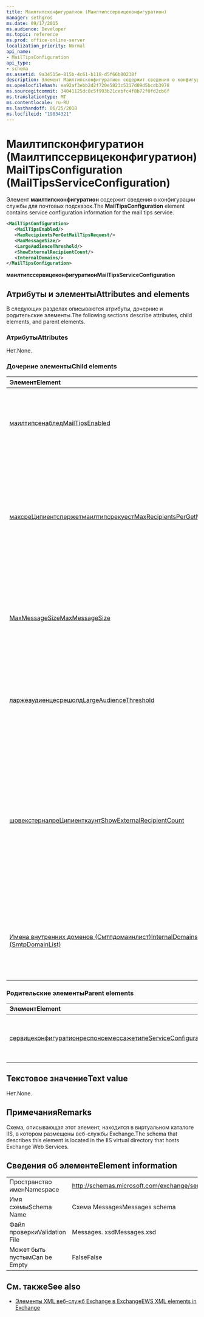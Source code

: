 ```yaml
---
title: Маилтипсконфигуратион (Маилтипссервицеконфигуратион)
manager: sethgros
ms.date: 09/17/2015
ms.audience: Developer
ms.topic: reference
ms.prod: office-online-server
localization_priority: Normal
api_name:
- MailTipsConfiguration
api_type:
- schema
ms.assetid: 9a34515e-815b-4c61-b118-d5f66b80238f
description: Элемент Маилтипсконфигуратион содержит сведения о конфигурации службы для почтовых подсказок.
ms.openlocfilehash: ea92af3ebb2d2f720e5823c5317d09d5bcdb3978
ms.sourcegitcommit: 34041125dc8c5f993b21cebfc4f8b72f0fd2cb6f
ms.translationtype: MT
ms.contentlocale: ru-RU
ms.lasthandoff: 06/25/2018
ms.locfileid: "19834321"
---
```

# <a name="mailtipsconfiguration-mailtipsserviceconfiguration"></a><span data-ttu-id="2f60b-103">Маилтипсконфигуратион (Маилтипссервицеконфигуратион)</span><span class="sxs-lookup"><span data-stu-id="2f60b-103">MailTipsConfiguration (MailTipsServiceConfiguration)</span></span>

<span data-ttu-id="2f60b-104">Элемент **маилтипсконфигуратион** содержит сведения о конфигурации службы для почтовых подсказок.</span><span class="sxs-lookup"><span data-stu-id="2f60b-104">The **MailTipsConfiguration** element contains service configuration information for the mail tips service.</span></span> 
  
```XML
<MailTipsConfiguration>
   <MailTipsEnabled/>
   <MaxRecipientsPerGetMailTipsRequest/>
   <MaxMessageSize/>
   <LargeAudienceThreshold/>
   <ShowExternalRecipientCount/>
   <InternalDomains/>
</MailTipsConfiguration>
```

 <span data-ttu-id="2f60b-105">**маилтипссервицеконфигуратион**</span><span class="sxs-lookup"><span data-stu-id="2f60b-105">**MailTipsServiceConfiguration**</span></span>
## <a name="attributes-and-elements"></a><span data-ttu-id="2f60b-106">Атрибуты и элементы</span><span class="sxs-lookup"><span data-stu-id="2f60b-106">Attributes and elements</span></span>

<span data-ttu-id="2f60b-107">В следующих разделах описываются атрибуты, дочерние и родительские элементы.</span><span class="sxs-lookup"><span data-stu-id="2f60b-107">The following sections describe attributes, child elements, and parent elements.</span></span>
  
### <a name="attributes"></a><span data-ttu-id="2f60b-108">Атрибуты</span><span class="sxs-lookup"><span data-stu-id="2f60b-108">Attributes</span></span>

<span data-ttu-id="2f60b-109">Нет.</span><span class="sxs-lookup"><span data-stu-id="2f60b-109">None.</span></span>
  
### <a name="child-elements"></a><span data-ttu-id="2f60b-110">Дочерние элементы</span><span class="sxs-lookup"><span data-stu-id="2f60b-110">Child elements</span></span>

|<span data-ttu-id="2f60b-111">**Элемент**</span><span class="sxs-lookup"><span data-stu-id="2f60b-111">**Element**</span></span>|<span data-ttu-id="2f60b-112">**Описание**</span><span class="sxs-lookup"><span data-stu-id="2f60b-112">**Description**</span></span>|
|:-----|:-----|
|[<span data-ttu-id="2f60b-113">маилтипсенаблед</span><span class="sxs-lookup"><span data-stu-id="2f60b-113">MailTipsEnabled</span></span>](mailtipsenabled.md) <br/> |<span data-ttu-id="2f60b-114">Указывает, доступна ли служба советов по работе с почтой.</span><span class="sxs-lookup"><span data-stu-id="2f60b-114">Indicates whether the mail tips service is available.</span></span> <span data-ttu-id="2f60b-115">Этот элемент обязательный.</span><span class="sxs-lookup"><span data-stu-id="2f60b-115">This element is required.</span></span>  <br/> |
|[<span data-ttu-id="2f60b-116">максреЦипиентспержетмаилтипсрекуест</span><span class="sxs-lookup"><span data-stu-id="2f60b-116">MaxRecipientsPerGetMailTipsRequest</span></span>](maxrecipientspergetmailtipsrequest.md) <br/> |<span data-ttu-id="2f60b-117">Указывает максимальное количество получателей, которые могут быть переданы в операцию с помощью [подсказок](getmailtips-operation.md).</span><span class="sxs-lookup"><span data-stu-id="2f60b-117">Indicates the maximum number of recipients that can be passed to the [GetMailTips operation](getmailtips-operation.md).</span></span> <span data-ttu-id="2f60b-118">Этот элемент обязательный.</span><span class="sxs-lookup"><span data-stu-id="2f60b-118">This element is required.</span></span>  <br/> |
|[<span data-ttu-id="2f60b-119">MaxMessageSize</span><span class="sxs-lookup"><span data-stu-id="2f60b-119">MaxMessageSize</span></span>](maxmessagesize.md) <br/> |<span data-ttu-id="2f60b-120">Представляет максимальный размер сообщения, которое может принимать получатель.</span><span class="sxs-lookup"><span data-stu-id="2f60b-120">Represents the maximum message size a recipient can accept.</span></span> <span data-ttu-id="2f60b-121">Этот элемент обязательный.</span><span class="sxs-lookup"><span data-stu-id="2f60b-121">This element is required.</span></span>  <br/> |
|[<span data-ttu-id="2f60b-122">ларжеаудиенцесрешолд</span><span class="sxs-lookup"><span data-stu-id="2f60b-122">LargeAudienceThreshold</span></span>](largeaudiencethreshold.md) <br/> |<span data-ttu-id="2f60b-123">Представляет пороговое значение большой аудитории для клиента.</span><span class="sxs-lookup"><span data-stu-id="2f60b-123">Represents the large audience threshold for a client.</span></span> <span data-ttu-id="2f60b-124">Этот элемент обязательный.</span><span class="sxs-lookup"><span data-stu-id="2f60b-124">This element is required.</span></span>  <br/> |
|[<span data-ttu-id="2f60b-125">шовекстерналреЦипиенткаунт</span><span class="sxs-lookup"><span data-stu-id="2f60b-125">ShowExternalRecipientCount</span></span>](showexternalrecipientcount.md) <br/> |<span data-ttu-id="2f60b-126">Указывает, должны ли потребители [операции](getmailtips-operation.md) с подсказками отображать подсказки для почты, указывающие количество внешних получателей, на которые адресовано сообщение.</span><span class="sxs-lookup"><span data-stu-id="2f60b-126">Indicates whether consumers of the [GetMailTips operation](getmailtips-operation.md) have to show mail tips that indicate the number of external recipients to which a message is addressed.</span></span> <span data-ttu-id="2f60b-127">Этот элемент обязательный.</span><span class="sxs-lookup"><span data-stu-id="2f60b-127">This element is required.</span></span>  <br/> |
|[<span data-ttu-id="2f60b-128">Имена внутренних доменов (Смтпдомаинлист)</span><span class="sxs-lookup"><span data-stu-id="2f60b-128">InternalDomains (SmtpDomainList)</span></span>](internaldomains-smtpdomainlist.md) <br/> |<span data-ttu-id="2f60b-129">Определяет список внутренних доменов SMTP Организации.</span><span class="sxs-lookup"><span data-stu-id="2f60b-129">Identifies the list of internal SMTP domains of the organization.</span></span> <span data-ttu-id="2f60b-130">Этот элемент обязательный.</span><span class="sxs-lookup"><span data-stu-id="2f60b-130">This element is required.</span></span>  <br/> |
   
### <a name="parent-elements"></a><span data-ttu-id="2f60b-131">Родительские элементы</span><span class="sxs-lookup"><span data-stu-id="2f60b-131">Parent elements</span></span>

|<span data-ttu-id="2f60b-132">**Элемент**</span><span class="sxs-lookup"><span data-stu-id="2f60b-132">**Element**</span></span>|<span data-ttu-id="2f60b-133">**Описание**</span><span class="sxs-lookup"><span data-stu-id="2f60b-133">**Description**</span></span>|
|:-----|:-----|
|[<span data-ttu-id="2f60b-134">сервицеконфигуратионреспонсемессажетипе</span><span class="sxs-lookup"><span data-stu-id="2f60b-134">ServiceConfigurationResponseMessageType</span></span>](serviceconfigurationresponsemessagetype.md) <br/> |<span data-ttu-id="2f60b-135">Содержит параметры конфигурации службы.</span><span class="sxs-lookup"><span data-stu-id="2f60b-135">Contains service configuration settings.</span></span>  <br/> |
   
## <a name="text-value"></a><span data-ttu-id="2f60b-136">Текстовое значение</span><span class="sxs-lookup"><span data-stu-id="2f60b-136">Text value</span></span>

<span data-ttu-id="2f60b-137">Нет.</span><span class="sxs-lookup"><span data-stu-id="2f60b-137">None.</span></span>
  
## <a name="remarks"></a><span data-ttu-id="2f60b-138">Примечания</span><span class="sxs-lookup"><span data-stu-id="2f60b-138">Remarks</span></span>

<span data-ttu-id="2f60b-139">Схема, описывающая этот элемент, находится в виртуальном каталоге IIS, в котором размещены веб-службы Exchange.</span><span class="sxs-lookup"><span data-stu-id="2f60b-139">The schema that describes this element is located in the IIS virtual directory that hosts Exchange Web Services.</span></span>
  
## <a name="element-information"></a><span data-ttu-id="2f60b-140">Сведения об элементе</span><span class="sxs-lookup"><span data-stu-id="2f60b-140">Element information</span></span>

|||
|:-----|:-----|
|<span data-ttu-id="2f60b-141">Пространство имен</span><span class="sxs-lookup"><span data-stu-id="2f60b-141">Namespace</span></span>  <br/> |http://schemas.microsoft.com/exchange/services/2006/messages  <br/> |
|<span data-ttu-id="2f60b-142">Имя схемы</span><span class="sxs-lookup"><span data-stu-id="2f60b-142">Schema Name</span></span>  <br/> |<span data-ttu-id="2f60b-143">Схема Messages</span><span class="sxs-lookup"><span data-stu-id="2f60b-143">Messages schema</span></span>  <br/> |
|<span data-ttu-id="2f60b-144">Файл проверки</span><span class="sxs-lookup"><span data-stu-id="2f60b-144">Validation File</span></span>  <br/> |<span data-ttu-id="2f60b-145">Messages. xsd</span><span class="sxs-lookup"><span data-stu-id="2f60b-145">Messages.xsd</span></span>  <br/> |
|<span data-ttu-id="2f60b-146">Может быть пустым</span><span class="sxs-lookup"><span data-stu-id="2f60b-146">Can be Empty</span></span>  <br/> |<span data-ttu-id="2f60b-147">False</span><span class="sxs-lookup"><span data-stu-id="2f60b-147">False</span></span>  <br/> |
   
## <a name="see-also"></a><span data-ttu-id="2f60b-148">См. также</span><span class="sxs-lookup"><span data-stu-id="2f60b-148">See also</span></span>



- [<span data-ttu-id="2f60b-149">Элементы XML веб-служб Exchange в Exchange</span><span class="sxs-lookup"><span data-stu-id="2f60b-149">EWS XML elements in Exchange</span></span>](ews-xml-elements-in-exchange.md)

